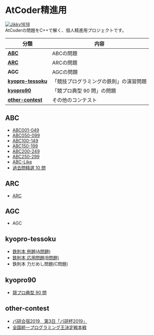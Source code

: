 # AtCoder精進用

[![Jikky1618](https://img.shields.io/endpoint?url=https%3A%2F%2Fatcoder-badges.now.sh%2Fapi%2Fatcoder%2Fjson%2FJikky1618&style=for-the-badge)](https://atcoder.jp/users/Jikky1618)
<br>
AtCoderの問題をC++で解く、個人精進用プロジェクトです。

|分類|内容|
|---|---|
|**[ABC](#abc)**|ABCの問題|
|**[ARC](#arc)**|ARCの問題|
|**AGC**|AGCの問題|
|**[kyopro-tessoku](#kyopro-tessoku)**|「競技プログラミングの鉄則」の演習問題|
|**[kyopro90](#kyopro90)**|「競プロ典型 90 問」の問題|
|**[other-contest](#other)**|その他のコンテスト|


<a name="abc"></a>

## ABC
- [ABC001-049](https://github.com/Jikky1618/AtCoder/tree/main/ABC/ABC001-049)
- [ABC050-099](https://github.com/Jikky1618/AtCoder/tree/main/ABC/ABC050-099)
- [ABC100-149](https://github.com/Jikky1618/AtCoder/tree/main/ABC/ABC100-149)
- [ABC150-199](https://github.com/Jikky1618/AtCoder/tree/main/ABC/ABC150-199)
- [ABC200-249](https://github.com/Jikky1618/AtCoder/tree/main/ABC/ABC200-249)
- [ABC250-299](https://github.com/Jikky1618/AtCoder/tree/main/ABC/ABC250-299)
- [ABC-Like](https://github.com/Jikky1618/AtCoder/tree/main/ABC/ABC-Like)
- [過去問精選 10 問](https://github.com/Jikky1618/AtCoder/tree/main/ABC/ABS)


<a name="arc"></a>

## ARC
- [ARC](https://github.com/Jikky1618/AtCoder/tree/main/ARC)

## AGC
- AGC


<a name="kyopro-tessoku"></a>

## kyopro-tessoku
- [鉄則本 例題(A問題)](https://github.com/Jikky1618/AtCoder/tree/main/kyopro-tessoku/A)
- [鉄則本 応用問題(B問題)](https://github.com/Jikky1618/AtCoder/tree/main/kyopro-tessoku/B)
- 鉄則本 力だめし問題(C問題)


<a name="kyopro90"></a>

## kyopro90
- [競プロ典型 90 問](https://github.com/Jikky1618/AtCoder/tree/main/kyopro90)


<a name="other"></a>

## other-contest
- [パ研合宿2019　第3日「パ研杯2019」](https://github.com/Jikky1618/AtCoder/tree/main/other-contest/pakencamp-2019-day3)
- [全国統一プログラミング王決定戦本戦](https://github.com/Jikky1618/AtCoder/tree/main/other-contest/nikkei2019-final)
